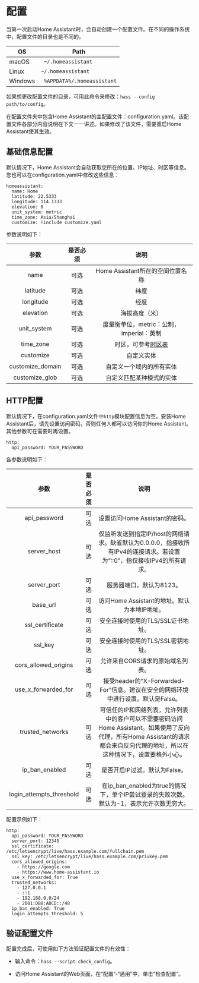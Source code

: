# 配置

当第一次启动Home Assistant时，会自动创建一个配置文件。在不同的操作系统中，配置文件的目录也是不同的。

| OS      | Path                        |
| ------- | --------------------------- |
| macOS   | ` ~/.homeassistant`         |
| Linux   | `~/.homeassistant`          |
| Windows | ` %APPDATA%/.homeassistant` |

如果想更改配置文件的目录，可用此命令来修改：`hass --config path/to/config`。

在配置文件夹中包含Home Assistant的主配置文件：configuration.yaml。该配置文件各部分内容说明在下文一一讲述。如果修改了该文件，需要重启Home Assistant使其生效。



## 基础信息配置

默认情况下，Home Assistant会自动获取您所在的位置、IP地址、时区等信息。您也可以在configuration.yaml中修改这些信息：

```
homeassistant:
  name: Home
  latitude: 22.5333
  longitude: 114.1333
  elevation: 0
  unit_system: metric
  time_zone: Asia/Shanghai
  customize: !include customize.yaml
```

参数说明如下：

|        参数        | 是否必须 |                    说明                    |
| :--------------: | :--: | :--------------------------------------: |
|       name       |  可选  |         Home Assistant所在的空间位置名称          |
|     latitude     |  可选  |                    纬度                    |
|    longitude     |  可选  |                    经度                    |
|    elevation     |  可选  |                 海拔高度（米）                  |
|   unit_system    |  可选  |       度量衡单位，metric：公制，imperial：英制        |
|    time_zone     |  可选  | 时区，可参考[时区表](http://en.wikipedia.org/wiki/List_of_tz_database_time_zones) |
|    customize     |  可选  |                  自定义实体                   |
| customize_domain |  可选  |               自定义一个域内的所有实体               |
|  customize_glob  |  可选  |               自定义匹配某种模式的实体               |



## HTTP配置

默认情况下，在configuration.yaml文件中`http`模块配置信息为空。安装Home Assistant后，请先设置访问密码，否则任何人都可以访问你的Home Assistant。其他参数可在需要时再设置。

```
http:
  api_password: YOUR_PASSWORD
```



各参数说明如下：

|            参数            | 是否必须 |                    说明                    |
| :----------------------: | :--: | :--------------------------------------: |
|       api_password       |  可选  |          设置访问Home Assistant的密码。          |
|       server_host        |  可选  | 仅监听发送到指定IP/host的网络请求。缺省默认为0.0.0.0，指接收所有IPv4的连接请求。若设置为“::0”，指仅接收IPv4的所有请求。 |
|       server_port        |  可选  |              服务器端口，默认为8123。              |
|         base_url         |  可选  |      访问Home Assistant的地址。默认为本地IP地址。      |
|     ssl_certificate      |  可选  |           安全连接时使用的TLS/SSL证书地址。           |
|         ssl_key          |  可选  |           安全连接时使用的TLS/SSL密钥地址。           |
|   cors_allowed_origins   |  可选  |            允许来自CORS请求的原始域名列表。            |
|   use_x_forwarded_for    |  可选  | 接受header的“X-Forwarded-For”信息。建议在安全的网络环境中进行设置。默认是False。 |
|     trusted_networks     |  可选  | 可信任的IP和网络列表，允许列表中的客户可以不需要密码访问Home Assistant。如果使用了反向代理，所有Home Assistant的请求都会来自反向代理的地址，所以在这种情况下，设置要格外小心。 |
|      ip_ban_enabled      |  可选  |            是否开启IP过滤。默认为False。            |
| login_attempts_threshold |  可选  | 在ip_ban_enabled为true的情况下，单个IP尝试登录的失败次数。默认为-1，表示允许次数无穷大。 |

配置示例如下：

```
http:
  api_password: YOUR_PASSWORD
  server_port: 12345
  ssl_certificate: /etc/letsencrypt/live/hass.example.com/fullchain.pem
  ssl_key: /etc/letsencrypt/live/hass.example.com/privkey.pem
  cors_allowed_origins:
    - https://google.com
    - https://www.home-assistant.io
  use_x_forwarded_for: True
  trusted_networks:
    - 127.0.0.1
    - ::1
    - 192.168.0.0/24
    - 2001:DB8:ABCD::/48
  ip_ban_enabled: True
  login_attempts_threshold: 5
```



## 验证配置文件

配置完成后，可使用如下方法验证配置文件的有效性：

- 输入命令：`hass --script check_config`。

- 访问Home Assistant的Web页面，在“配置”-“通用”中，单击“检查配置”。


